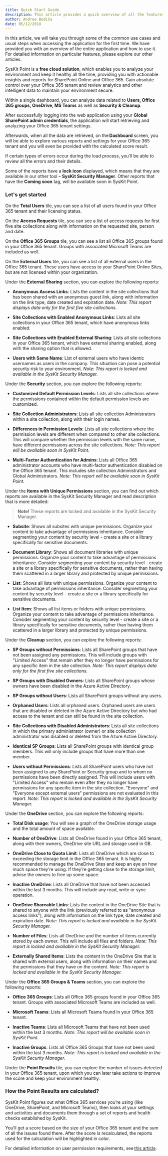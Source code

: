 ```yaml
---
title: Quick Start Guide
description: This article provides a quick overview of all the features and usual steps when accessing the application for the first time. 
author: Andrea Budiša
date: 05/12/2018
--- 
```


In this article, we will take you through some of the common use cases and usual steps when accessing the application for the first time. We have provided you with an overview of the entire application and how to use it. For detailed information on particular features, please explore our other articles. 

SysKit Point is a __free cloud solution__, which enables you to analyze your environment and keep it healthy all the time, providing you with actionable insights and reports for SharePoint Online and Office 365. Gain absolute control over your Office 365 tenant and review analytics and other intelligent data to maintain your environment secure. 

Within a single dashboard, you can analyze data related to __Users, Office 365 groups, OneDrive, MS Teams__ as well as __Security & Cleanup__. 

After successfully logging into the web application using your __Global SharePoint admin credentials__, the application will start retrieving and analyzing your Office 365 tenant settings.

Afterwards, when all the data are retrieved, on the __Dashboard__ screen, you will be able to explore various reports and settings for your Office 365 tenant and you will even be provided with the calculated score result. 

If certain types of errors occur during the load process, you’ll be able to review all the errors and their details. 

Some of the reports have a __lock icon__ displayed, which means that they are available in our other tool – __SysKit Security Manager__. Other reports that have the __Coming soon__ tag, will be available soon in SysKit Point.

### Let's get started 

On the __Total Users__ tile, you can see a list of all users found in your Office 365 tenant and their licensing status. 

On the __Access Requests__ tile, you can see a list of access requests for first five site collections along with information on the requested site, person and date. 

On the __Office 365 Groups__ tile, you can see a list all Office 365 groups found in your Office 365 tenant. Groups with associated Microsoft Teams are included as well. 

On the __External Users__ tile, you can see a list of all external users in the Office 365 tenant. These users have access to your SharePoint Online Sites, but are not licensed within your organization. 

Under the __External Sharing__ section, you can explore the following reports: 

+ __Anonymous Access Links__: Lists the content in the site collections that has been shared with an anonymous guest link, along with information on the link type, date created and expiration date. _Note: This report displays data only for the first five site collections._ 

+ __Site Collections with Enabled Anonymous Links__: Lists all site collections in your Office 365 tenant, which have anonymous links enabled. 

+ __Site Collections with Enabled External Sharing__: Lists all site collections in your Office 365 tenant, which have external sharing enabled, along with the sharing option that is allowed. 

+ __Users with Same Name__: List of external users who have identic usernames as users in the company. This situation can pose a potential security risk to your environment. _Note: This report is locked and available in the SysKit Security Manager._

Under the __Security__ section, you can explore the following reports: 

+ __Customized Default Permission Levels__: Lists all site collections where the permissions contained within the default permission levels are customized. 

+ __Site Collection Administrators__: Lists all site collection Administrators within a site collection, along with their login names. 

+ __Differences in Permission Levels__: Lists all site collections where the permission levels are different when compared to other site collections. This will compare whether the permission levels with the same name, have different permissions across the site collections. _Note: This report will be available soon in SysKit Point._ 

+ __Multi-Factor Authentication for Admins__: Lists all Office 365 administrator accounts who have multi-factor authentication disabled on the Office 365 tenant. This includes site collection Administrators and Global Administrators. _Note: This report will be available soon in SysKit Point._ 

Under the __Items with Unique Permissions__ section, you can find out which reports are available in the SysKit Security Manager and read description that is more detailed: 

> __Note!__ These reports are locked and available in the SysKit Security Manager. 

+ __Subsite__: Shows all subsites with unique permissions. Organize your content to take advantage of permissions inheritance. Consider segmenting your content by security level - create a site or a library specifically for sensitive documents. 

+ __Document Library__: Shows all document libraries with unique permissions. Organize your content to take advantage of permissions inheritance. Consider segmenting your content by security level - create a site or a library specifically for sensitive documents, rather than having them scattered in a larger library and protected by unique permissions. 

+ __List__: Shows all lists with unique permissions. Organize your content to take advantage of permissions inheritance. Consider segmenting your content by security level - create a site or a library specifically for sensitive documents. 

+ __List Item__: Shows all list items or folders with unique permissions. Organize your content to take advantage of permissions inheritance. Consider segmenting your content by security level - create a site or a library specifically for sensitive documents, rather than having them scattered in a larger library and protected by unique permissions. 

Under the __Cleanup__ section, you can explore the following reports: 

+ __SP Groups without Permissions__: Lists all SharePoint groups that have not been assigned any permissions. This will include groups with "Limited Access" that remain after they no longer have permissions for any specific item in the site collection. _Note: This report displays data only for the first five site collections._ 

+ __SP Groups with Disabled Owners__: Lists all SharePoint groups whose owners have been disabled in the Azure Active Directory. 

+ __SP Groups without Users__: Lists all SharePoint groups without any users. 

+ __Orphaned Users__: Lists all orphaned users. Orphaned users are users that are disabled or deleted in the Azure Active Directory but who had access to the tenant and can still be found in the site collection. 

+ __Site Collections with Disabled Administrators__: Lists all site collections in which the primary administrator (owner) or site collection administrator was disabled or deleted from the Azure Active Directory. 

+ __Identical SP Groups__: Lists all SharePoint groups with identical group members. This will only include groups that have more than one member. 

+ __Users without Permissions__: Lists all SharePoint users who have not been assigned to any SharePoint or Security group and to whom no permissions have been directly assigned. This will include users with "Limited Access" who remain even after they no longer have permissions for any specific item in the site collection. "Everyone" and "Everyone except external users" permissions are not evaluated in this report. _Note: This report is locked and available in the SysKit Security Manager._ 

Under the __OneDrive__ section, you can explore the following reports: 

+ __Total Disk usage__: You will see a graph of the OneDrive storage usage and the total amount of space available. 

+ __Number of OneDrive__: Lists all OneDrive found in your Office 365 tenant, along with their owners, OneDrive site URL and storage used in GB. 

+ __OneDrive Close to Quota Limit__: Lists all OneDrive which are close to exceeding the storage limit in the Office 365 tenant. It is highly recommended to manage the OneDrive Sites and keep an eye on how much space they’re using. If they’re getting close to the storage limit, advise the owners to free up some space. 

+ __Inactive OneDrive__: Lists all OneDrive that have not been accessed within the last 3 months. This will include any read, write or sync operation. 

+ __OneDrive Shareable Links__: Lists the content in the OneDrive Site that is shared to anyone with the link (previously referred to as "anonymous access links"), along with information on the link type, date created and expiration date. _Note: This report is locked and available in the SysKit Security Manager._ 

+ __Number of Files__: Lists all OneDrive and the number of items currently stored by each owner. This will include all files and folders. _Note: This report is locked and available in the SysKit Security Manager._ 

+ __Externally Shared Items__: Lists the content in the OneDrive Site that is shared with external users, along with information on their names and the permissions that they have on the content. _Note: This report is locked and available in the SysKit Security Manager._ 

Under the __Office 365 Groups & Teams__ section, you can explore the following reports: 

+ __Office 365 Groups__: Lists all Office 365 groups found in your Office 365 tenant. Groups with associated Microsoft Teams are included as well. 

+ __Microsoft Teams__: Lists all Microsoft Teams found in your Office 365 tenant. 

+ __Inactive Teams__: Lists all Microsoft Teams that have not been used within the last 3 months. _Note: This report will be available soon in SysKit Point._ 

+ __Inactive Groups__: Lists all Office 365 Groups that have not been used within the last 3 months. _Note: This report is locked and available in the SysKit Security Manager._ 

Under the __Point Results__ tile, you can explore the number of issues detected in your Office 365 tenant, upon which you can later take actions to improve the score and keep your environment healthy. 

### How the Point Results are calculated? 

SysKit Point figures out what Office 365 services you’re using (like OneDrive, SharePoint, and Microsoft Teams), then looks at your settings and activities and documents them through a set of reports and health checks established by SysKit. 

You’ll get a score based on the size of your Office 365 tenant and the sum of all the issues found there. After the score is recalculated, the reports used for the calculation will be highlighted in color. 


For detailed information on user permission requirements, see [this article](#internal/get-to-know-syskit-point/user-permission-requirements.md).